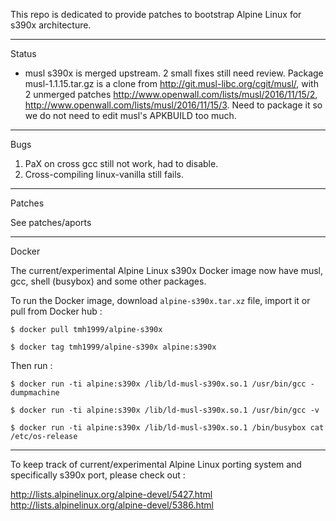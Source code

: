 This repo is dedicated to provide patches to bootstrap Alpine Linux for s390x architecture.

-------
Status

- musl s390x is merged upstream. 2 small fixes still need review. Package musl-1.1.15.tar.gz is a clone from http://git.musl-libc.org/cgit/musl/, with 2 unmerged patches http://www.openwall.com/lists/musl/2016/11/15/2, http://www.openwall.com/lists/musl/2016/11/15/3. Need to package it so we do not need to edit musl's APKBUILD too much.

-------
Bugs

1. PaX on cross gcc still not work, had to disable.
2. Cross-compiling linux-vanilla still fails.

-------
Patches

See patches/aports

-------
Docker

The current/experimental Alpine Linux s390x Docker image now have musl, gcc, shell (busybox) and some other packages.

To run the Docker image, download ```alpine-s390x.tar.xz``` file, import it or pull from Docker hub :

```
$ docker pull tmh1999/alpine-s390x

$ docker tag tmh1999/alpine-s390x alpine:s390x
```

Then run :

```
$ docker run -ti alpine:s390x /lib/ld-musl-s390x.so.1 /usr/bin/gcc -dumpmachine

$ docker run -ti alpine:s390x /lib/ld-musl-s390x.so.1 /usr/bin/gcc -v

$ docker run -ti alpine:s390x /lib/ld-musl-s390x.so.1 /bin/busybox cat /etc/os-release
```
-------

To keep track of current/experimental Alpine Linux porting system and specifically s390x port, please check out :

http://lists.alpinelinux.org/alpine-devel/5427.html
http://lists.alpinelinux.org/alpine-devel/5386.html
